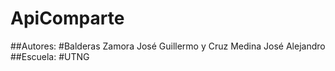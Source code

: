 # ApiComparte
##Autores:
#Balderas Zamora José Guillermo y Cruz Medina José Alejandro
##Escuela: 
#UTNG

